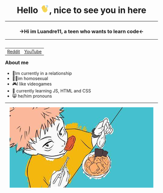 <h1 align="center"> Hello <img src="https://github.com/Luandre11/Luandre11/blob/main/images/handHi-unscreen.gif" alt="Wavy Hand" width="30px">, nice to see you in here </h1>

<hr>
<h3 align="center"> <b> →Hi im Luandre11, a teen who wants to learn code← </b> </h3>
<hr>

<table align="right">
  <td>
   <a rel="author" href="https://www.reddit.com/user/Luandre11/"> Reddit </a>
 </td>
 <td>
  <a rel="author" href="https://www.youtube.com/channel/UC-o20NCT7w7Kyc0tLDIw9Pg"> YouTube </a>
 </td>
</table>

 ### About me
- 🙂Im currently in a relationship 
- 🏳️‍🌈im homosexual
- 🎮I like videogames
- 🌱 currently learning JS, HTML and CSS
- 😸 he/him pronouns


<hr>
<p align="center">
   <img src="https://github.com/Luandre11/Luandre11/blob/main/images/ending_jujutsu.jpeg" alt="dumbImage">
</p>
